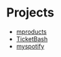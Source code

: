 # Projects

  * [mproducts](./mproducts/mproducts.md)
  * [TicketBash](./ticketbash/ticketbash.md)
  * [myspotify](./myspotify/myspotify.md)

 
